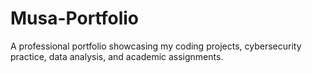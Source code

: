 # Musa-Portfolio
A professional portfolio showcasing my coding projects, cybersecurity practice, data analysis, and academic assignments.
